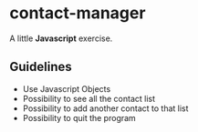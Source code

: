 # contact-manager

A little **Javascript** exercise.

## Guidelines

* Use Javascript Objects
* Possibility to see all the contact list
* Possibility to add another contact to that list
* Possibility to quit the program
